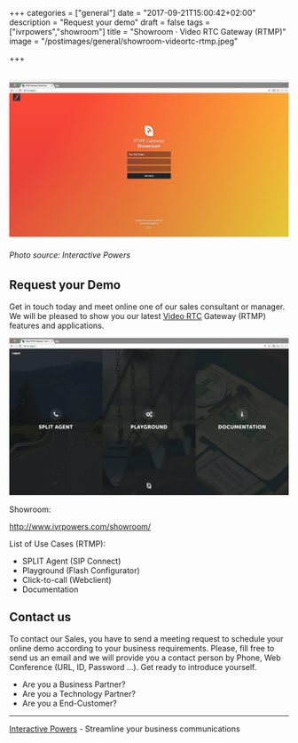 +++
categories = ["general"]
date = "2017-09-21T15:00:42+02:00"
description = "Request your demo"
draft = false
tags = ["ivrpowers","showroom"]
title = "Showroom · Video RTC Gateway (RTMP)"
image = "/postimages/general/showroom-videortc-rtmp.jpeg"

+++

![Video RTC Gateway (RTMP) ](/postimages/general/showroom-videortc-rtmp.jpeg)
---------
###### Photo source: Interactive Powers



##	Request your Demo

Get in touch today and meet online one of our sales consultant or manager. We will be pleased to show you our latest [Video RTC](http://blog.ivrpowers.com/post/products/video-rtc/) Gateway (RTMP) features and applications.

![Video RTC Gateway (RTMP)](/postimages/general/showroom-videortc-rtmp-inside.jpeg)

Showroom:

http://www.ivrpowers.com/showroom/ 

List of Use Cases (RTMP):

* SPLIT Agent (SIP Connect)
* Playground (Flash Configurator)
* Click-to-call (Webclient)
* Documentation

##	Contact us

To contact our Sales, you have to send a meeting request to schedule your online demo according to your business requirements. Please, fill free to send us an email and we will provide you a contact person by Phone, Web Conference (URL, ID, Password …). Get ready to introduce yourself.

* Are you a Business Partner?
* Are you a Technology Partner?
* Are you a End-Customer?

---
[Interactive Powers](http://www.ivrpowers.com/) - Streamline your business communications




